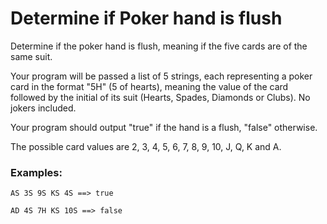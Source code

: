 # Determine if Poker hand is flush
Determine if the poker hand is flush, meaning if the five cards are of the same suit.

Your program will be passed a list of 5 strings, each representing a poker card in the format "5H" (5 of hearts), meaning the value of the card followed by the initial of its suit (Hearts, Spades, Diamonds or Clubs). No jokers included.

Your program should output "true" if the hand is a flush, "false" otherwise.

The possible card values are 2, 3, 4, 5, 6, 7, 8, 9, 10, J, Q, K and A.

### Examples:

```
AS 3S 9S KS 4S ==> true

AD 4S 7H KS 10S ==> false
```
